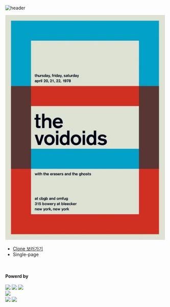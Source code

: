 ![header](https://capsule-render.vercel.app/api?type=waving&color=4078c0&height=180&section=header&text=Concert%20Poster%20-%20Clone&fontSize=45&animation=fadeIn&fontAlignY=38&desc=FrontEnd16&descAlignY=55&descAlign=85)


<img src="https://github.com/yonghun16/concert_poster/raw/main/design.jpg" width=500px />
	
<ul>
	<li>
		<a href="https://yonghun16.github.io/concert_poster/"> Clone 보러가기 </a>
	</li>
	<li>
		Single-page
	</li>
</ul>
</br>
<h4>Powerd by</h4>
<div>
	<!-- PUG --><a href="https://pugjs.org/"><img src="https://img.shields.io/badge/Pug-A86454?style=flat&logo=pug&logoColor=white" /></a>
	<!-- SCSS --><a href="https://sass-lang.com/"><img src="https://img.shields.io/badge/SCSS-D75892?style=flat&logo=sass&logoColor=white" /></a>
	<!-- Vite --><a href="https://vitejs.dev/"><img src="https://img.shields.io/badge/Vite-636CFF?style=flat&logo=Vite&logoColor=white" /></a>
	<br>
	<!-- github --><a href="https://github.com/"><img src="https://img.shields.io/badge/GitHub-181717?style=flat&logo=GitHub&logoColor=white" /></a>
 	<br>
	<!-- neovim --><a href="https://neovim.io/"><img src="https://img.shields.io/badge/Neovim-01B952?style=flat&logo=neovim&logoColor=white" /></a>
	<!-- VScode --><a href="https://code.visualstudio.com/"><img src="https://img.shields.io/badge/Visual%20Studio%20Code-007ACC?style=flat&logo=VisualStudioCode&logoColor=white" /></a>
</div>